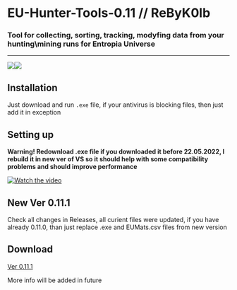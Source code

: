 # EU-Hunter-Tools-0.11 // ReByK0lb
### Tool for collecting, sorting, tracking, modyfing data from your hunting\mining runs for Entropia Universe
____
![](https://img.shields.io/badge/version-v0.11.1-blue)![](https://img.shields.io/badge/.NET-4.8%2B-green)
## Installation
Just download and run `.exe` file, if your antivirus is blocking files, then just add it in 
exception
## Setting up
__Warning! Redownload .exe file if you downloaded it before 22.05.2022, I rebuild it in new ver of VS so it should help with some compatibility
problems and should improve performance__

[![Watch the video](https://img.youtube.com/vi/1PeHOQT-Rs0/mqdefault.jpg)](https://www.youtube.com/watch?v=1PeHOQT-Rs0, "Click to watch YouTube video")

## New Ver 0.11.1
Check all changes in Releases, all curient files were updated, if you have already 0.11.0, than just replace .exe and EUMats.csv files from new version 

## Download
[Ver 0.11.1](https://github.com/EUHunterTools/EU-Hunter-Tools-0.11/archive/refs/heads/main.zip)

More info will be added in future

